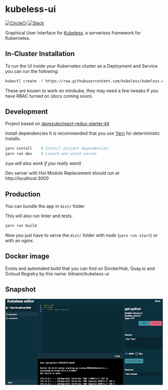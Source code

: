 # kubeless-ui

[![CircleCI](https://circleci.com/gh/kubeless/kubeless-ui/tree/master.svg?style=svg)](https://circleci.com/gh/kubeless/kubeless-ui/tree/master)
[![Slack](https://img.shields.io/badge/slack-join%20chat%20%E2%86%92-e01563.svg)](http://slack.oss.bitnami.com)

Graphical User Interface for [Kubeless](https://github.com/kubeless/kubeless), a serverless framework for Kubernetes.

## In-Cluster Installation

To run the UI inside your Kubernetes cluster as a Deployment and Service you can run the following:

```bash
kubectl create -f https://raw.githubusercontent.com/kubeless/kubeless-ui/master/k8s.yaml
```

These are known to work on minikube, they may need a few tweaks if you have RBAC turned on (docs coming soon).

## Development

Project based on [davezuko/react-redux-starter-kit](https://github.com/davezuko/react-redux-starter-kit)

Install dependencies It is recommended that you use [Yarn](https://yarnpkg.com/) for deterministic installs.

```bash
yarn install    # Install project dependencies
yarn run dev    # Launch and watch server
```

*(`npm` will also work if you really want)*

Dev server with Hot Module Replacement should run at http://localhost:3000

## Production

You can bundle the app in `dist/` folder

This will also run linter and tests.

```bash
yarn run build
```

Now you just have to serve the `dist/` folder with node (`yarn run start`) or with an nginx.

## Docker image
Exists and automated build that you can find on DockerHub, Quay.io and Gcloud Registry by this name:  bitnami/kubeless-ui

## Snapshot

![kubeless-ui-snapshot](./kubeless.png)
